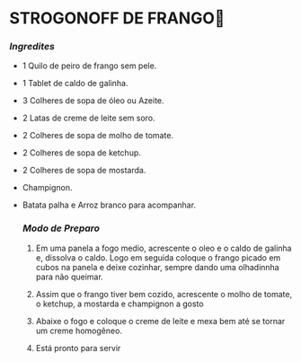 # STROGONOFF DE FRANGO:chicken:

### 	***Ingredites***

- 1 Quilo de peiro de frango sem pele.

- 1 Tablet de caldo de galinha.

- 3 Colheres de sopa de óleo ou Azeite.

- 2 Latas de creme de leite sem soro. 

- 2 Colheres de sopa de molho de tomate. 

- 2 Colheres de sopa de ketchup.

- 2 Colheres de sopa de mostarda. 

- Champignon.

- Batata palha e Arroz branco para acompanhar.

   

  ### ***Modo de Preparo*** 

  1. Em uma panela a fogo medio, acrescente o oleo e o caldo de galinha e, dissolva o caldo. Logo em seguida coloque o frango picado em cubos na panela e deixe cozinhar, sempre dando uma olhadinnha para não queimar.

  2. Assim que o frango tiver bem cozido, acrescente o molho de tomate, o ketchup, a mostarda e champignon a gosto 

  3. Abaixe o fogo e coloque o creme de leite e mexa bem até se tornar um creme homogêneo.

  4. Está pronto para servir 

     
